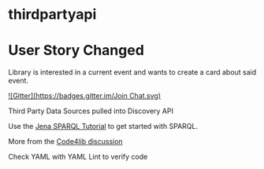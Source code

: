 thirdpartyapi
=============


User Story Changed
==================

Library is interested in a current event and wants to create a card about said event.


[![Gitter](https://badges.gitter.im/Join Chat.svg)](https://gitter.im/oclc-developer-house/thirdpartyapi?utm_source=badge&utm_medium=badge&utm_campaign=pr-badge&utm_content=badge)

Third Party Data Sources pulled into Discovery API

Use the [Jena SPARQL Tutorial](http://jena.apache.org/tutorials/sparql.html) to get started with SPARQL.

More from the [Code4lib discussion](https://listserv.nd.edu/cgi-bin/wa?A1=ind1405&L=CODE4LIB#11)

Check YAML with YAML Lint to verify code
